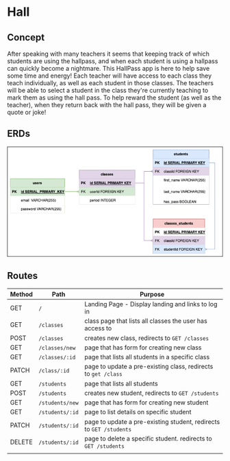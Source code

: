 # Hall

## Concept

After speaking with many teachers it seems that keeping track of which students are using the hallpass, and when each student is using a hallpass can quickly become a nightmare.  This HallPass app is here to help save some time and energy!  Each teacher will have access to each class they teach individually, as well as each student in those classes.  The teachers will be able to select a student in the class they're currently teaching to mark them as using the hall pass.  To help reward the student (as well as the teacher), when they return back with the hall pass, they will be given a quote or joke!



## ERDs

![an ERD of my project](./hallpassERD.drawio.png)

## Routes

| Method | Path            | Purpose                                                             |
|--------|-----------------|---------------------------------------------------------------------|
| GET    | `/`             | Landing Page - Display landing and links to log in                  |
| GET    | `/classes`      | class page that lists all classes the user has access to            |
| POST   | `/classes`      | creates new class, redirects to `GET /classes`                      |
| GET    | `/classes/new`  | page that has form for creating new class                           |
| GET    | `/classes/:id`  | page that lists all students in a specific class                    |
| PATCH  | `/class/:id`    | page to update a pre-existing class, redirects to `get /class`      |
| GET    | `/students`     | page that lists all students                                        |
| POST   | `/students`     | creates new student, redirects to `GET /students`                   |
| GET    | `/students/new` | page that has form for creating new student                         |
| GET    | `/students/:id` | page to list details on specific student                            |
| PATCH  | `/students/:id` | page to update a pre-existing student, redirects to `GET /students` |
| DELETE | `/students/:id` | page to delete a specific student. redirects to `GET /students`     |
|        |                 |                                                                     |